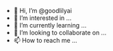 - 👋 Hi, I’m @goodlilyai
- 👀 I’m interested in ...
- 🌱 I’m currently learning ...
- 💞️ I’m looking to collaborate on ...
- 📫 How to reach me ...

<!---
goodlilyai/goodlilyai is a ✨ special ✨ repository because its `README.md` (this file) appears on your GitHub profile.
You can click the Preview link to take a look at your changes.
--->
